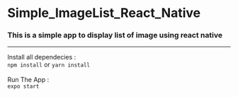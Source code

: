 # Simple_ImageList_React_Native
### This is a simple app to display list of image using react native

------------


Install all dependecies : <br/>
`npm install` or `yarn install` <br/>
<br/>
Run The App : <br/>
`expo start`
